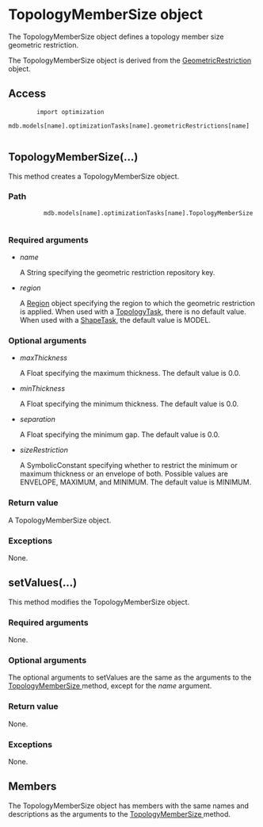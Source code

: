 # TopologyMemberSize object

The TopologyMemberSize object defines a topology member size geometric restriction.

The TopologyMemberSize object is derived from the [GeometricRestriction](https://help.3ds.com/2022/english/DSSIMULIA_Established/SIMACAEKERRefMap/simaker-c-geometricrestrictionpyc.htm?ContextScope=all) object.

## Access

```
        import optimization
        mdb.models[name].optimizationTasks[name].geometricRestrictions[name]
      
```

## TopologyMemberSize(...)



This method creates a TopologyMemberSize object.



### Path

```
          mdb.models[name].optimizationTasks[name].TopologyMemberSize
        
```

### Required arguments

- *name*

  A String specifying the geometric restriction repository key.

- *region*

  A [Region](https://help.3ds.com/2022/english/DSSIMULIA_Established/SIMACAEKERRefMap/simaker-c-regionpyc.htm?ContextScope=all) object specifying the region to which the geometric restriction is applied. When used with a [TopologyTask](https://help.3ds.com/2022/english/DSSIMULIA_Established/SIMACAEKERRefMap/simaker-c-topologytaskpyc.htm?ContextScope=all), there is no default value. When used with a [ShapeTask](https://help.3ds.com/2022/english/DSSIMULIA_Established/SIMACAEKERRefMap/simaker-c-shapetaskpyc.htm?ContextScope=all), the default value is MODEL.

### Optional arguments

- *maxThickness*

  A Float specifying the maximum thickness. The default value is 0.0.

- *minThickness*

  A Float specifying the minimum thickness. The default value is 0.0.

- *separation*

  A Float specifying the minimum gap. The default value is 0.0.

- *sizeRestriction*

  A SymbolicConstant specifying whether to restrict the minimum or maximum thickness or an envelope of both. Possible values are ENVELOPE, MAXIMUM, and MINIMUM. The default value is MINIMUM.

### Return value

A TopologyMemberSize object.

### Exceptions

None.



## setValues(...)



This method modifies the TopologyMemberSize object.



### Required arguments

None.

### Optional arguments

The optional arguments to setValues are the same as the arguments to the [TopologyMemberSize ](https://help.3ds.com/2022/english/DSSIMULIA_Established/SIMACAEKERRefMap/simaker-c-topologymembersizepyc.htm?ContextScope=all#simaker-topologymembersizetopologymembersizepyc)method, except for the *name* argument.

### Return value

None.

### Exceptions

None.



## Members

The TopologyMemberSize object has members with the same names and descriptions as the arguments to the [TopologyMemberSize ](https://help.3ds.com/2022/english/DSSIMULIA_Established/SIMACAEKERRefMap/simaker-c-topologymembersizepyc.htm?ContextScope=all#simaker-topologymembersizetopologymembersizepyc)method.